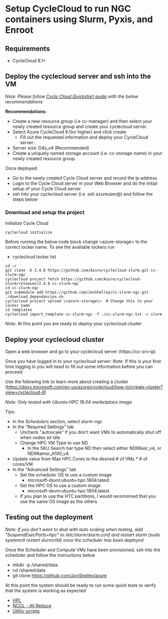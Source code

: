 # Setup CycleCloud to run NGC containers using Slurm, Pyxis, and Enroot

## Requirements
* CycleCloud 8.1+

## Deploy the cyclecloud server and ssh into the VM
_Note: Please follow [Cycle Cloud Quickstart guide](https://docs.microsoft.com/en-us/azure/cyclecloud/qs-install-marketplace?view=cyclecloud-8) with the below recommendations_

__Recommendations:__
- Create a new resource group (i.e cc-manager) and then select your newly created resource group and create your cyclecloud server.
- Select Azure CycleCloud 8.1(or higher) and click create
    - Fill out the requested information and deploy your CycleCloud server.
- Server size: D4s_v4 (Recommended)
- Create a uniquely named storage account (i.e. cc-storage-name) in your newly created resource group.

Once deployed:
 - Go to the newly created Cycle Cloud server and record the ip address. 
 - Login to the Cycle Cloud server in your Web Browser and do the initial setup of your Cycle Cloud server
 - ssh into your cyclecloud server (i.e. ssh azureuser@<cc-srv-ip>) and follow the steps below

### Download and setup the project
Initialize Cycle Cloud
```shell
cyclecloud initialize
```

Before running the below code block change \<azure-storage\> to the correct locker name. To see the available lockers run
- cyclecloud locker list 

```shell
cd ~/
git clone -b 2.4.8 https://github.com/Azure/cyclecloud-slurm.git cc-slurm-ngc
cyclecloud project fetch https://github.com/Azure/cyclecloud-slurm/releases/2.4.8 cc-slurm-ngc
cd cc-slurm-ngc
git submodule add https://github.com/JonShelley/cc-slurm-ngc.git
./download_dependancies.sh
cyclecloud project upload \<azure-storage\>  # Change this to your locker name
cd templates
cyclecloud import_template cc-slurm-ngc -f ./cc-slurm-ngc.txt -c slurm
```

_Note:_ At this point you are ready to deploy your cyclecloud cluster

## Deploy your cyclecloud cluster
Open a web browser and go to your cyclecloud server (https://cc-srv-ip)

Once you have logged in to your cyclecloud server:
_Note:_ If this is your first time logging in you will need to fill out some information before you can proceed

Use the following link to learn more about creating a cluster (https://docs.microsoft.com/en-us/azure/cyclecloud/how-to/create-cluster?view=cyclecloud-8)

_Note: Only tested with Ubuntu-HPC 18.04 marketplace image_
 
 Tips: 
 - In the _Schedulers_ section, select slurm-ngc
 - In the "Required Settings" tab
   - Uncheck "autoscale" if you don't want VMs to automatically shut off when nodes sit idle 
   - Change HPC VM Type to use ND 
     - In the SKU Search bar type ND then select either ND96asr\_v4, or ND96amsr_A100_v4.
  - Update value from Max HPC Cores to the desired # of VMs * # of cores/VM
 - In the "Advanced Settings" tab
   - Set the scheduler OS to use a custom image
     - microsoft-dsvm:ubuntu-hpc:1804:latest
   - Set the HPC OS to use a custom image
     - microsoft-dsvm:ubuntu-hpc:1804:latest
   - If you plan to use the HTC partitions, I would recommned that you use the same OS image as the others
   
 

 ## Testing out the deployment
 _Note: If you don't want to deal with auto scaling when testing, add "SuspendExecParts=hpc" to /etc/slurm/slurm.conf and restart slurm (sudo systemctl restart slurmctld) once the scheduler has been deployed_
    
 Once the Scheduler and Compute VMs have been provisioned, ssh into the scheduler and follow the instructions below
 - mkdir -p /shared/data
 - cd /shared/data
 - git clone https://github.com/JonShelley/azure
 
At this point the system should be ready to run some quick tests to verify that the system is working as expected
 - [HPL](https://github.com/JonShelley/azure/tree/master/benchmarking/NDv4/cc-slurm-ngc/hpl)
 - [NCCL - All Reduce](https://github.com/JonShelley/azure/tree/master/benchmarking/NDv4/cc-slurm-ngc/nccl)
 - [Utility scripts](https://github.com/JonShelley/azure/tree/master/benchmarking/NDv4/cc-slurm-ngc/util_scripts)
